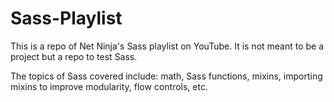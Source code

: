 # Sass-Playlist
This is a repo of Net Ninja's Sass playlist on YouTube. It is not meant to be a project but a repo to test Sass.

The topics of Sass covered include: math, Sass functions, mixins, importing mixins to improve modularity, flow controls, etc.
